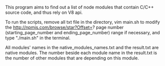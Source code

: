This program aims to find out a list of node modules that contain C/C++ source code, and thus rely on V8 api.

To run the scripts, remove all txt file in the directory, vim main.sh to modify the http://npmjs.com/browse/star?Offset=? page number (starting_page_number and ending_page_number) range if necessary, and type "./main.sh" in the terminal.

All modules' names in the native_modules_names.txt and the result.txt are native modules. The number beside each module name in the result.txt is the number of other modules that are depending on this module.
